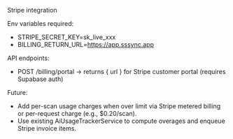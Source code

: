 Stripe integration

Env variables required:
- STRIPE_SECRET_KEY=sk_live_xxx
- BILLING_RETURN_URL=https://app.sssync.app

API endpoints:
- POST /billing/portal -> returns { url } for Stripe customer portal (requires Supabase auth)

Future:
- Add per-scan usage charges when over limit via Stripe metered billing or per-request charge (e.g., $0.20/scan).
- Use existing AiUsageTrackerService to compute overages and enqueue Stripe invoice items.


